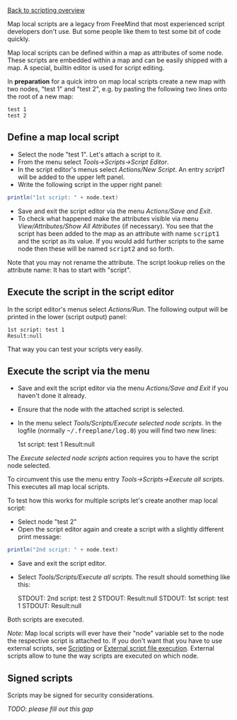 [Back to scripting overview](/#/scripting/Scripting ':ignore') 

Map local scripts are a legacy from FreeMind that most experienced script developers don't use. But some people like them to test some bit of code quickly.

Map local scripts can be defined within a map as attributes of some node. These scripts are embedded within a map and can be easily shipped with a map. A special, builtin editor is used for script editing. 

In **preparation** for a quick intro on map local scripts create a new map with two nodes, "test 1" and "test 2", e.g. by pasting the following two lines onto the root of a new map: 

    test 1
    test 2

## Define a map local script

* Select the node "test 1". Let's attach a script to it. 
* From the menu select *Tools->Scripts->Script Editor*. 
* In the script editor's menus select *Actions/New Script*. An entry *script1* will be added to the upper left panel. 
* Write the following script in the upper right panel:
```groovy
println("1st script: " + node.text)
``` 

* Save and exit the script editor via the menu *Actions/Save and Exit*. 
* To check what happened make the attributes visible via menu *View/Attributes/Show All Attributes* (if necessary). You see that the script has been added to the map as an attribute with name <tt>script1</tt> and the script as its value. If you would add further scripts to the same node then these will be named <tt>script2</tt> and so forth.

Note that you may not rename the attribute. The script lookup relies on the attribute name: It has to start with "script". 

## Execute the script in the script editor

In the script editor's menus select *Actions/Run*. The following output will be printed in the lower (script output) panel: 

    1st script: test 1
    Result:null

That way you can test your scripts very easily. 

## Execute the script via the menu

* Save and exit the script editor via the menu *Actions/Save and Exit* if you haven't done it already. 
* Ensure that the node with the attached script is selected. 
* In the menu select *Tools/Scripts/Execute selected node scripts*. In the logfile (normally <tt>~/.freeplane/log.0</tt>) you will find two new lines:

    1st script: test 1
    Result:null

The *Execute selected node scripts* action requires you to have the script node selected. 

To circumvent this use the menu entry *Tools->Scripts->Execute all scripts*. This executes all map local scripts. 

To test how this works for multiple scripts let's create another map local script: 

* Select node "test 2" 
* Open the script editor again and create a script with a slightly different print message:

```groovy
println("2nd script: " + node.text)
``` 

* Save and exit the script editor. 
* Select *Tools/Scripts/Execute all scripts*. The result should something like this:

    STDOUT: 2nd script: test 2
    STDOUT: Result:null
    STDOUT: 1st script: test 1
    STDOUT: Result:null

Both scripts are executed. 

*Note:* Map local scripts will ever have their "node" variable set to the node the respective script is attached to. If you don't want that you have to use external scripts, see [Scripting](/#/scripting/Scripting ':ignore') or [External script file execution](External_script_file_execution.md). External scripts allow to tune the way scripts are executed on which node.

## Signed scripts

Scripts may be signed for security considerations. 

*TODO: please fill out this gap* 

<!-- ({Category:Script}) -->

